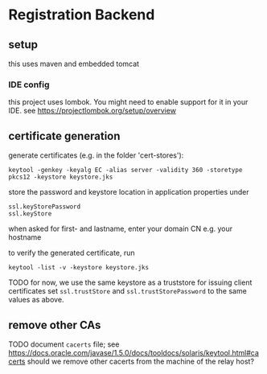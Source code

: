 # Registration Backend

## setup
this uses maven and embedded tomcat

### IDE config
this project uses lombok. You might need to enable support for it in your IDE.
see https://projectlombok.org/setup/overview

## certificate generation
generate certificates (e.g. in the folder 'cert-stores'):
```
keytool -genkey -keyalg EC -alias server -validity 360 -storetype pkcs12 -keystore keystore.jks
```
store the password and keystore location in application properties under
```
ssl.keyStorePassword
ssl.keyStore
```
when asked for first- and lastname, enter your domain CN e.g. your hostname

to verify the generated certificate, run
```
keytool -list -v -keystore keystore.jks
```

TODO for now, we use the same keystore as a truststore for issuing client certificates
set `ssl.trustStore` and `ssl.trustStorePassword` to the same values as above.

## remove other CAs
TODO document `cacerts` file; see https://docs.oracle.com/javase/1.5.0/docs/tooldocs/solaris/keytool.html#cacerts
should we remove other cacerts from the machine of the relay host?
